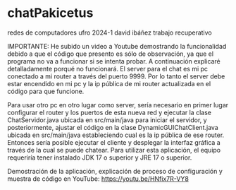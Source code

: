 # chatPakicetus
redes de computadores ufro 2024-1 david ibáñez trabajo recuperativo

IMPORTANTE: He subido un video a Youtube demostrando la funcionalidad debido a que el código que presento es sólo de observación, ya que el programa no va a funcionar si se intenta probar. A continuación explicaré detalladamente porqué no funcionará. El server para el chat es mi pc conectado a mi router a través del puerto 9999. Por lo tanto el server debe estar encendido en mi pc y la ip pública de mi router actualizada en el código para que funcione.

Para usar otro pc en otro lugar como server, sería necesario en primer lugar configurar el router y los puertos de esta nueva red y ejecutar la clase ChatServidor.java ubicada en src/main/java para iniciar el servidor, y posteriormente, ajustar el código en la clase DynamicGUIChatClient.java ubicada en src/main/java estableciendo cual es la ip pública de ese router. Entonces sería posible ejecutar el cliente y desplegar la interfaz gráfica a través de la cual se puede chatear. Para utilizar esta aplicación, el equipo requeriría tener instalado JDK 17 o superior y JRE 17 o superior.

Demostración de la aplicación, explicación de proceso de configuración y muestra de código en YouTube: https://youtu.be/HNfix7R-VY8
